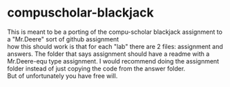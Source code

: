 # compuscholar-blackjack

This is meant to be a porting of the compu-scholar blackjack assignment to
a "Mr.Deere" sort of github assignment
<br>
how this should work is that for each "lab" there are 2 files: assignment and answers.
The folder that says assignment should have a readme with a Mr.Deere-equ type assignment.
I would recommend doing the assignment folder instead of just copying the code from the answer folder.
<br>
But of unfortunately you have free will.